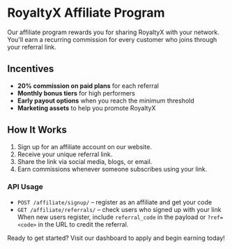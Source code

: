 # RoyaltyX Affiliate Program

Our affiliate program rewards you for sharing RoyaltyX with your network. You'll earn a recurring commission for every customer who joins through your referral link.

## Incentives
- **20% commission on paid plans** for each referral
- **Monthly bonus tiers** for high performers
- **Early payout options** when you reach the minimum threshold
- **Marketing assets** to help you promote RoyaltyX

## How It Works
1. Sign up for an affiliate account on our website.
2. Receive your unique referral link.
3. Share the link via social media, blogs, or email.
4. Earn commissions whenever someone subscribes using your link.

### API Usage
- `POST /affiliate/signup/` – register as an affiliate and get your code
- `GET /affiliate/referrals/` – check users who signed up with your link
When new users register, include `referral_code` in the payload or `?ref=<code>` in the URL to credit the referral.

Ready to get started? Visit our dashboard to apply and begin earning today!
